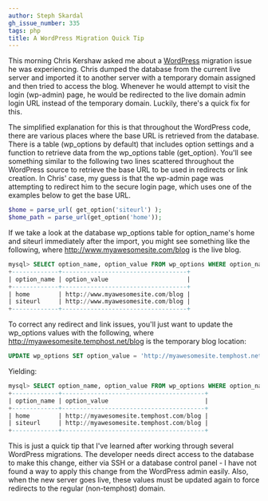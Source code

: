 ```yaml
---
author: Steph Skardal
gh_issue_number: 335
tags: php
title: A WordPress Migration Quick Tip
---
```


This morning Chris Kershaw asked me about a [WordPress](http://wordpress.org/) migration issue he was experiencing. Chris dumped the database from the current live server and imported it to another server with a temporary domain assigned and then tried to access the blog. Whenever he would attempt to visit the login (wp-admin) page, he would be redirected to the live domain admin login URL instead of the temporary domain. Luckily, there's a quick fix for this.

The simplified explanation for this is that throughout the WordPress code, there are various places where the base URL is retrieved from the database. There is a table (wp_options by default) that includes option settings and a function to retrieve data from the wp_options table (get_option). You'll see something similar to the following two lines scattered throughout the WordPress source to retrieve the base URL to be used in redirects or link creation. In Chris' case, my guess is that the wp-admin page was attempting to redirect him to the secure login page, which uses one of the examples below to get the base URL.

```php
$home = parse_url( get_option('siteurl') );
$home_path = parse_url(get_option('home'));
```

If we take a look at the database wp_options table for option_name's home and siteurl immediately after the import, you might see something like the following, where http://www.myawesomesite.com/blog is the live blog.

```sql
mysql> SELECT option_name, option_value FROM wp_options WHERE option_name IN ('siteurl', 'home');
+-------------+-----------------------------------+
| option_name | option_value                      |
+-------------+-----------------------------------+
| home        | http://www.myawesomesite.com/blog |
| siteurl     | http://www.myawesomesite.com/blog |
+-------------+-----------------------------------+
```

To correct any redirect and link issues, you'll just want to update the wp_options values with the following, where http://myawesomesite.temphost.net/blog is the temporary blog location:

```sql
UPDATE wp_options SET option_value = 'http://myawesomesite.temphost.net/blog' WHERE option_name IN ('siteurl', 'home');
```

Yielding:

```sql
mysql> SELECT option_name, option_value FROM wp_options WHERE option_name IN ('siteurl', 'home');
+-------------+----------------------------------------+
| option_name | option_value                           |
+-------------+----------------------------------------+
| home        | http://myawesomesite.temphost.com/blog |
| siteurl     | http://myawesomesite.temphost.com/blog |
+-------------+----------------------------------------+
```

This is just a quick tip that I've learned after working through several WordPress migrations. The developer needs direct access to the database to make this change, either via SSH or a database control panel - I have not found a way to apply this change from the WordPress admin easily. Also, when the new server goes live, these values must be updated again to force redirects to the regular (non-temphost) domain.
